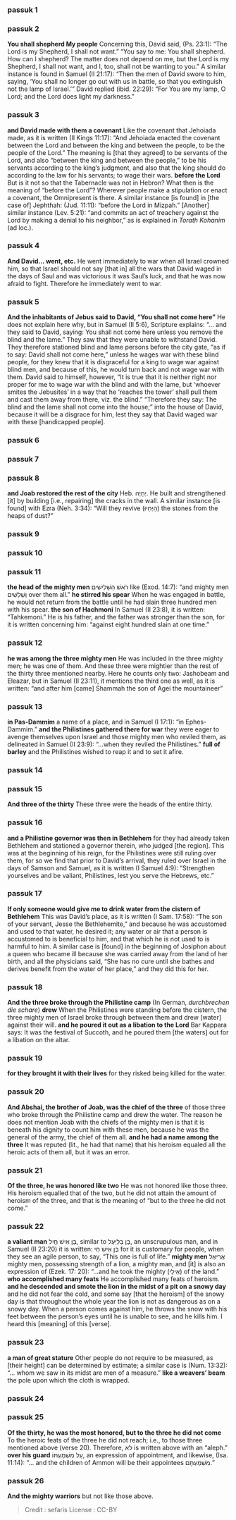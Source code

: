 
### passuk 1

### passuk 2
<b>You shall shepherd My people</b> Concerning this, David said, (Ps. 23:1): “The Lord is my Shepherd, I shall not want.” “You say to me: You shall shepherd. How can I shepherd? The matter does not depend on me, but the Lord is my Shepherd, I shall not want, and I, too, shall not be wanting to you.” A similar instance is found in Samuel (II 21:17): “Then the men of David swore to him, saying, ‘You shall no longer go out with us in battle, so that you extinguish not the lamp of Israel.’” David replied (ibid. 22:29): “For You are my lamp, O Lord; and the Lord does light my darkness.”

### passuk 3
<b>and David made with them a covenant</b> Like the covenant that Jehoiada made, as it is written (II Kings 11:17): “And Jehoiada enacted the covenant between the Lord and between the king and between the people, to be the people of the Lord.” The meaning is [that they agreed] to be servants of the Lord, and also “between the king and between the people,” to be his servants according to the king’s judgment, and also that the king should do according to the law for his servants; to wage their wars.
<b>before the Lord</b> But is it not so that the Tabernacle was not in Hebron? What then is the meaning of “before the Lord”? Wherever people make a stipulation or enact a covenant, the Omnipresent is there. A similar instance [is found] in [the case of] Jephthah: (Jud. 11:11): “before the Lord in Mizpah.” [Another] similar instance (Lev. 5:21): “and commits an act of treachery against the Lord by making a denial to his neighbor,” as is explained in <i>Torath Kohanim</i> (ad loc.).

### passuk 4
<b>And David... went, etc.</b> He went immediately to war when all Israel crowned him, so that Israel should not say [that in] all the wars that David waged in the days of Saul and was victorious it was Saul’s luck, and that he was now afraid to fight. Therefore he immediately went to war.

### passuk 5
<b>And the inhabitants of Jebus said to David, “You shall not come here”</b> He does not explain here why, but in Samuel (II 5:6), Scripture explains: “... and they said to David, saying: You shall not come here unless you remove the blind and the lame.” They saw that they were unable to withstand David. They therefore stationed blind and lame persons before the city gate, “as if to say: David shall not come here,” unless he wages war with these blind people, for they knew that it is disgraceful for a king to wage war against blind men, and because of this, he would turn back and not wage war with them. David said to himself, however, “It is true that it is neither right nor proper for me to wage war with the blind and with the lame, but ‘whoever smites the Jebusites’ in a way that he ‘reaches the tower’ shall pull them and cast them away from there, viz. the blind.” “Therefore they say: The blind and the lame shall not come into the house;” into the house of David, because it will be a disgrace for him, lest they say that David waged war with these [handicapped people].

### passuk 6

### passuk 7

### passuk 8
<b>and Joab restored the rest of the city</b> Heb. יְחַיֶּה. He built and strengthened [it] by building [i.e., repairing] the cracks in the wall. A similar instance [is found] with Ezra (Neh. 3:34): “Will they revive (הַיְּחַיּוּ) the stones from the heaps of dust?”

### passuk 9

### passuk 10

### passuk 11
<b>the head of the mighty men</b> רֹאשׁ הַשָּׁלִישִׁים like (Exod. 14:7): “and mighty men וְשָׁלִשִׁים over them all.”
<b>he stirred his spear</b> When he was engaged in battle, he would not return from the battle until he had slain three hundred men with his spear.
<b>the son of Hachmoni</b> In Samuel (II 23:8), it is written: “Tahkemoni.” He is his father, and the father was stronger than the son, for it is written concerning him: “against eight hundred slain at one time.”

### passuk 12
<b>he was among the three mighty men</b> He was included in the three mighty men; he was one of them. And these three were mightier than the rest of the thirty three mentioned nearby. Here he counts only two: Jashobeam and Eleazar, but in Samuel (II 23:11), it mentions the third one as well, as it is written: “and after him [came] Shammah the son of Agei the mountaineer”

### passuk 13
<b>in Pas-Dammim</b> a name of a place, and in Samuel (I 17:1): “in Ephes-Dammim.”
<b>and the Philistines gathered there for war</b> they were eager to avenge themselves upon Israel and those mighty men who reviled them, as delineated in Samuel (II 23:9): “...when they reviled the Philistines.”
<b>full of barley</b> and the Philistines wished to reap it and to set it afire.

### passuk 14

### passuk 15
<b>And three of the thirty</b> These three were the heads of the entire thirty.

### passuk 16
<b>and a Philistine governor was then in Bethlehem</b> for they had already taken Bethlehem and stationed a governor therein, who judged [the region]. This was at the beginning of his reign, for the Philistines were still ruling over them, for so we find that prior to David’s arrival, they ruled over Israel in the days of Samson and Samuel, as it is written (I Samuel 4:9): “Strengthen yourselves and be valiant, Philistines, lest you serve the Hebrews, etc.”

### passuk 17
<b>If only someone would give me to drink water from the cistern of Bethlehem</b> This was David’s place, as it is written (I Sam. 17:58): “The son of your servant, Jesse the Bethlehemite,” and because he was accustomed and used to that water, he desired it; any water or air that a person is accustomed to is beneficial to him, and that which he is not used to is harmful to him. A similar case is [found] in the beginning of Josiphon about a queen who became ill because she was carried away from the land of her birth, and all the physicians said, “She has no cure until she bathes and derives benefit from the water of her place,” and they did this for her.

### passuk 18
<b>And the three broke through the Philistine camp</b> (In German, <i>durchbrechen die schare</i>)
<b>drew</b> When the Philistines were standing before the cistern, the three mighty men of Israel broke through between them and drew [water] against their will.
<b>and he poured it out as a libation to the Lord</b> Bar Kappara says: It was the festival of Succoth, and he poured them [the waters] out for a libation on the altar.

### passuk 19
<b>for they brought it with their lives</b> for they risked being killed for the water.

### passuk 20
<b>And Abshai, the brother of Joab, was the chief of the three</b> of those three who broke through the Philistine camp and drew the water. The reason he does not mention Joab with the chiefs of the mighty men is that it is beneath his dignity to count him with these men, because he was the general of the army, the chief of them all.
<b>and he had a name among the three</b> It was reputed (lit., he had that name) that his heroism equaled all the heroic acts of them all, but it was an error.

### passuk 21
<b>Of the three, he was honored like two</b> He was not honored like those three. His heroism equalled that of the two, but he did not attain the amount of heroism of the three, and that is the meaning of “but to the three he did not come.”

### passuk 22
<b>a valiant man</b> בֶּן אִישׁ חַַיִל, similar to בֶּן בְּלִיַּעַל, an unscrupulous man, and in Samuel (II 23:20) it is written: בֶּן אִישׁ חַי for it is customary for people, when they see an agile person, to say, “This one is full of life.”
<b>mighty men</b> אֲרִיאֵל mighty men, possessing strength of a lion, a mighty man, and [it] is also an expression of (Ezek. 17: 20): “...and he took the mighty (אֵילֵי) of the land.”
<b>who accomplished many feats</b> He accomplished many feats of heroism.
<b>and he descended and smote the lion in the midst of a pit on a snowy day</b> and he did not fear the cold, and some say [that the heroism] of the snowy day is that throughout the whole year the lion is not as dangerous as on a snowy day. When a person comes against him, he throws the snow with his feet between the person’s eyes until he is unable to see, and he kills him. I heard this [meaning] of this [verse].

### passuk 23
<b>a man of great stature</b> Other people do not require to be measured, as [their height] can be determined by estimate; a similar case is (Num. 13:32): “... whom we saw in its midst are men of a measure.”
<b>like a weavers’ beam</b> the pole upon which the cloth is wrapped.

### passuk 24

### passuk 25
<b>Of the thirty, he was the most honored, but to the three he did not come</b> To the heroic feats of the three he did not reach; i.e., to those three mentioned above (verse 20). Therefore, לא is written above with an “aleph.”
<b>over his guard</b> עַל מִשְׁמַעְתּוֹ, an expression of appointment, and likewise, (Isa. 11:14): “... and the children of Ammon will be their appointees מִשְׁמַעְתָּם.”

### passuk 26
<b>And the mighty warriors</b> but not like those above.

>Credit : sefaris
>License : CC-BY